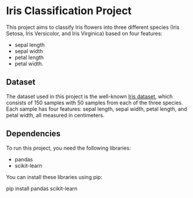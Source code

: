 # Iris Classification Project

This project aims to classify Iris flowers into three different species (Iris Setosa, Iris Versicolor, and Iris Virginica) based on four features: 
- sepal length
- sepal width
- petal length
- petal width.

## Dataset

The dataset used in this project is the well-known [Iris dataset](https://archive-beta.ics.uci.edu/dataset/53/iris), which consists of 150 samples with 50 samples from each of the three species. Each sample has four features: sepal length, sepal width, petal length, and petal width, all measured in centimeters.

## Dependencies

To run this project, you need the following libraries:

- pandas
- scikit-learn

You can install these libraries using pip:

pip install pandas scikit-learn
